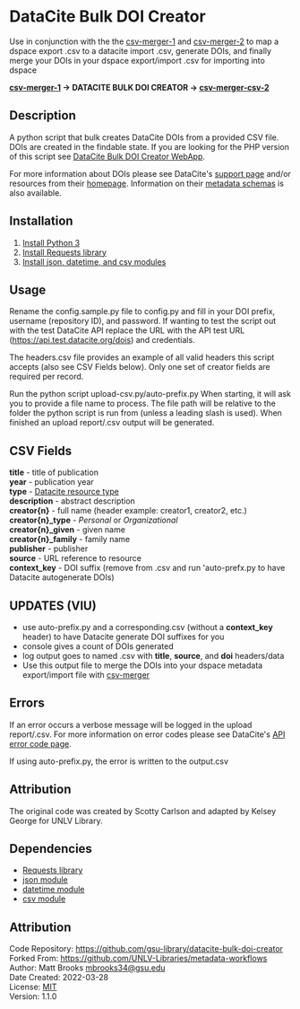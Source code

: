 # DataCite Bulk DOI Creator

Use in conjunction with the the [csv-merger-1](https://github.com/VIULibrary/csv-merger-1) and [csv-merger-2](https://github.com/VIULibrary/csv-merger-2) to map a dspace export .csv to a datacite import .csv, generate DOIs, and finally merge your DOIs in your dspace export/import .csv for importing into dspace


**[csv-merger-1](https://github.com/VIULibrary/csv-merger-) &rarr; DATACITE BULK DOI CREATOR &rarr; [csv-merger-csv-2](https://github.com/VIULibrary/csv-merger-2)**



## Description
A python script that bulk creates DataCite DOIs from a provided CSV file. DOIs are created in the findable state. If you are looking for the PHP version of this script see [DataCite Bulk DOI Creator WebApp](https://github.com/gsu-library/datacite-bulk-doi-creator-webapp).

For more information about DOIs please see DataCite's [support page](https://support.datacite.org/) and/or resources from their [homepage](https://doi.datacite.org/). Information on their [metadata schemas](https://schema.datacite.org/) is also available.

## Installation
1. [Install Python 3](https://www.python.org/about/gettingstarted/)
2. [Install Requests library](https://requests.readthedocs.io/en/latest/user/install/)
3. [Install json, datetime, and csv modules](https://docs.python.org/3/installing/index.html)

## Usage
Rename the config.sample.py file to config.py and fill in your DOI prefix, username (repository ID), and password. If wanting to test the script out with the test DataCite API replace the URL with the API test URL (https://api.test.datacite.org/dois) and credentials.

The headers.csv file provides an example of all valid headers this script accepts (also see CSV Fields below). Only one set of creator fields are required per record.

Run the python script upload-csv.py/auto-prefix.py When starting, it will ask you to provide a file name to process. The file path will be relative to the folder the python script is run from (unless a leading slash is used). When finished an upload report/.csv output will be generated.

## CSV Fields
**title** - title of publication  
**year** - publication year  
**type** - [Datacite resource type](https://support.datacite.org/docs/what-are-the-resource-types-for-datacite-dois)  
**description** - abstract description  
**creator{n}** - full name (header example: creator1, creator2, etc.)  
**creator{n}_type** - *Personal* or *Organizational*  
**creator{n}_given** - given name  
**creator{n}_family** - family name  
**publisher** - publisher  
**source** - URL reference to resource  
**context_key** - DOI suffix (remove from .csv and run 'auto-prefx.py to have Datacite autogenerate DOIs)


## UPDATES (VIU)
- use auto-prefix.py and a corresponding.csv (without a **context_key** header) to have Datacite generate DOI suffixes for you
- console gives a count of DOIs generated
- log output goes to named .csv with **title**, **source**, and **doi** headers/data
- Use this output file to merge the DOIs into your dspace metadata export/import file with [csv-merger](https://github.com/VIULibrary/csv-merger-1)


## Errors
If an error occurs a verbose message will be logged in the upload report/.csv. For more information on error codes please see DataCite's [API error code page](https://support.datacite.org/docs/api-error-codes).

If using auto-prefix.py, the error is written to the output.csv

## Attribution
The original code was created by Scotty Carlson and adapted by Kelsey George for UNLV Library.

## Dependencies
- [Requests library](https://requests.readthedocs.io/)
- [json module](https://docs.python.org/3/library/json.html)
- [datetime module](https://docs.python.org/3/library/datetime.html)
- [csv module](https://docs.python.org/3/library/csv.html)


## Attribution
Code Repository: https://github.com/gsu-library/datacite-bulk-doi-creator  
Forked From: https://github.com/UNLV-Libraries/metadata-workflows  
Author: Matt Brooks <mbrooks34@gsu.edu>  
Date Created: 2022-03-28  
License: [MIT](https://mit-license.org/)  
Version: 1.1.0